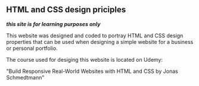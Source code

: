 ## HTML and CSS design priciples

**_this site is for learning purposes only_**

This website was designed and coded to portray HTML and CSS design properties that can be used when designing a simple website for a business or personal portfolio.

The course used for desiging this website is located on Udemy:

"Build Responsive Real-World Websites with HTML and CSS by Jonas Schmedtmann"

